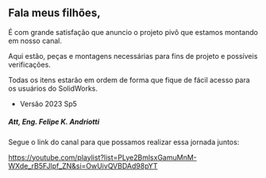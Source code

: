 ## Fala meus filhões,

É com grande satisfação que anuncio o projeto pivô que estamos montando em nosso canal.

Aqui estão, peças e montagens necessárias para fins de projeto e possíveis verificações.

Todas os itens estarão em ordem de forma que fique de fácil acesso para os usuários do SolidWorks.

- Versão 2023 Sp5

##### Att, Eng. Felipe K. Andriotti

Segue o link do canal para que possamos realizar essa jornada juntos:

https://youtube.com/playlist?list=PLye2BmlsxGamuMnM-WXde_rB5FJlpf_ZN&si=OwUivQVBDAd98pYT
